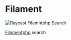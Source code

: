 # Filament

![Raycast Filamntphp Search](media/filamentphp.gif)

[Filamentphp](https://filamentphp.com) search
